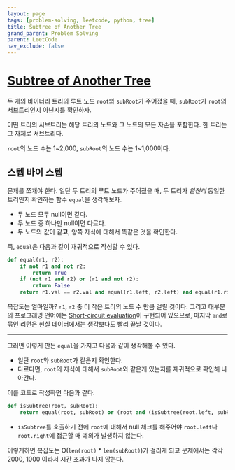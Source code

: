 ```yaml
---
layout: page
tags: [problem-solving, leetcode, python, tree]
title: Subtree of Another Tree
grand_parent: Problem Solving
parent: LeetCode
nav_exclude: false
---
```


# [Subtree of Another Tree](https://leetcode.com/problems/subtree-of-another-tree/)

 두 개의 바이너리 트리의 루트 노드 `root`와 `subRoot`가 주어졌을 때,
 `subRoot`가 `root`의 서브트리인지 아닌지를 확인하자.

 어떤 트리의 서브트리는 해당 트리의 노드와 그 노드의 모든 자손을
 포함한다. 한 트리는 그 자체로 서브트리다.

 `root`의 노드 수는 1~2,000, `subRoot`의 노드 수는 1~1,000이다.

## 스텝 바이 스텝

 문제를 쪼개야 한다. 일단 두 트리의 루트 노드가 주어졌을 때, 두 트리가
 *완전히* 동일한 트리인지 확인하는 함수 `equal`을 생각해보자.

  - 두 노드 모두 null이면 같다.
  - 두 노드 중 하나만 null이면 다르다.
  - 두 노드의 값이 같**고**, 양쪽 자식에 대해서 똑같은 것을 확인한다.

 즉, `equal`은 다음과 같이 재귀적으로 작성할 수 있다.

```python
def equal(r1, r2):
    if not r1 and not r2:
        return True
    if (not r1 and r2) or (r1 and not r2):
        return False
    return r1.val == r2.val and equal(r1.left, r2.left) and equal(r1.right, r2.right)
```

 복잡도는 얼마일까? `r1`, `r2` 중 더 작은 트리의 노드 수 만큼 걸릴
 것이다. 그리고 대부분의 프로그래밍 언어에는 [Short-circuit
 evaluation](https://en.wikipedia.org/wiki/Short-circuit_evaluation)이
 구현되어 있으므로, 마지막 `and`로 묶인 리턴은 현실 데이터에서는
 생각보다도 빨리 끝날 것이다.

---

 그러면 이렇게 만든 `equal`을 가지고 다음과 같이 생각해볼 수 있다.

 - 일단 `root`와 `subRoot`가 같은지 확인한다.
 - 다르다면, `root`의 자식에 대해서 `subRoot`와 같은게 있는지를
   재귀적으로 확인해 나아간다.

 이를 코드로 작성하면 다음과 같다.

```python
def isSubtree(root, subRoot):
    return equal(root, subRoot) or (root and (isSubtree(root.left, subRoot) or isSubtree(root.right, subRoot)))
```

 - `isSubtree`를 호출하기 전에 `root`에 대해서 null 체크를 해주어야
   `root.left`나 `root.right`에 접근할 때 예외가 발생하지 않는다.

 이렇게하면 복잡도는 O(`len(root)` * `len(subRoot)`)가 걸리게 되고
 문제에서는 각각 2000, 1000 이라서 시간 초과가 나지 않는다.
